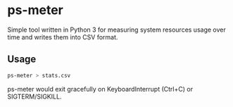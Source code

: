# ps-meter
Simple tool written in Python 3 for measuring system resources usage over time and writes them into CSV format.

## Usage
```sh
ps-meter > stats.csv
```
ps-meter would exit gracefully on KeyboardInterrupt (Ctrl+C) or SIGTERM/SIGKILL.
